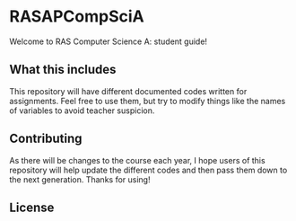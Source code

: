 # RASAPCompSciA

Welcome to RAS Computer Science A: student guide!

## What this includes

This repository will have different documented codes written for assignments.
Feel free to use them, but try to modify things like the names of variables to avoid teacher suspicion.

## Contributing

As there will be changes to the course each year, I hope users of this repository will help update the different codes and then pass them down to the next generation.
Thanks for using!

## License

